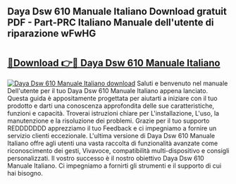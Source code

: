 ## Daya Dsw 610 Manuale Italiano Download gratuit PDF - Part-PRC Italiano Manuale dell'utente di riparazione wFwHG

# <h2><a href="http://dfb245.blite.top/?on=Daya+Dsw+610+Manuale+Italiano">🔗Download 👉🔴 Daya Dsw 610 Manuale Italiano</a></h2>

[![Daya Dsw 610 Manuale Italiano download](https://i.imgur.com/lujVjoI.png)](http://dfb245.blite.top/?on=Daya+Dsw+610+Manuale+Italiano)
Saluti e benvenuto nel manuale Dell'utente per il tuo Daya Dsw 610 Manuale Italiano appena lanciato. Questa guida è appositamente progettata per aiutarti a iniziare con il tuo prodotto e darti una conoscenza approfondita delle sue caratteristiche, funzioni e capacità. Troverai istruzioni chiare per L'installazione, L'uso, la manutenzione e la risoluzione dei problemi. Grazie per il tuo supporto REDDDDDDD apprezziamo il tuo Feedback e ci impegniamo a fornire un servizio clienti eccezionale. L'ultima versione di Daya Dsw 610 Manuale Italiano offre agli utenti una vasta raccolta di funzionalità avanzate come riconoscimento dei gesti, Vivavoce, compatibilità multi-dispositivo e consigli personalizzati. Il vostro successo è il nostro obiettivo Daya Dsw 610 Manuale Italiano. Ci impegniamo a fornirti gli strumenti e il supporto di cui hai bisogno.
